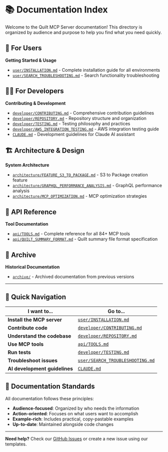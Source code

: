 # 📚 Documentation Index

Welcome to the Quilt MCP Server documentation! This directory is organized by audience and purpose to help you find what you need quickly.

## 👥 **For Users**

**Getting Started & Usage**
- [`user/INSTALLATION.md`](user/INSTALLATION.md) - Complete installation guide for all environments
- [`user/SEARCH_TROUBLESHOOTING.md`](user/SEARCH_TROUBLESHOOTING.md) - Search functionality troubleshooting

## 👨‍💻 **For Developers**

**Contributing & Development**
- [`developer/CONTRIBUTING.md`](developer/CONTRIBUTING.md) - Comprehensive contribution guidelines
- [`developer/REPOSITORY.md`](developer/REPOSITORY.md) - Repository structure and organization
- [`developer/TESTING.md`](developer/TESTING.md) - Testing philosophy and practices
- [`developer/AWS_INTEGRATION_TESTING.md`](developer/AWS_INTEGRATION_TESTING.md) - AWS integration testing guide
- [`CLAUDE.md`](CLAUDE.md) - Development guidelines for Claude AI assistant

## 🏗️ **Architecture & Design**

**System Architecture**
- [`architecture/FEATURE_S3_TO_PACKAGE.md`](architecture/FEATURE_S3_TO_PACKAGE.md) - S3 to Package creation feature
- [`architecture/GRAPHQL_PERFORMANCE_ANALYSIS.md`](architecture/GRAPHQL_PERFORMANCE_ANALYSIS.md) - GraphQL performance analysis
- [`architecture/MCP_OPTIMIZATION.md`](architecture/MCP_OPTIMIZATION.md) - MCP optimization strategies

## 📖 **API Reference**

**Tool Documentation**
- [`api/TOOLS.md`](api/TOOLS.md) - Complete reference for all 84+ MCP tools
- [`api/QUILT_SUMMARY_FORMAT.md`](api/QUILT_SUMMARY_FORMAT.md) - Quilt summary file format specification

## 📁 **Archive**

**Historical Documentation**
- [`archive/`](archive/) - Archived documentation from previous versions

---

## 🧭 **Quick Navigation**

| I want to... | Go to... |
|--------------|----------|
| **Install the MCP server** | [`user/INSTALLATION.md`](user/INSTALLATION.md) |
| **Contribute code** | [`developer/CONTRIBUTING.md`](developer/CONTRIBUTING.md) |
| **Understand the codebase** | [`developer/REPOSITORY.md`](developer/REPOSITORY.md) |
| **Use MCP tools** | [`api/TOOLS.md`](api/TOOLS.md) |
| **Run tests** | [`developer/TESTING.md`](developer/TESTING.md) |
| **Troubleshoot issues** | [`user/SEARCH_TROUBLESHOOTING.md`](user/SEARCH_TROUBLESHOOTING.md) |
| **AI development guidelines** | [`CLAUDE.md`](CLAUDE.md) |

## 📝 **Documentation Standards**

All documentation follows these principles:
- **Audience-focused**: Organized by who needs the information
- **Action-oriented**: Focuses on what users want to accomplish
- **Example-rich**: Includes practical, copy-pastable examples
- **Up-to-date**: Maintained alongside code changes

---

**Need help?** Check our [GitHub Issues](https://github.com/quiltdata/quilt-mcp-server/issues) or create a new issue using our templates.
